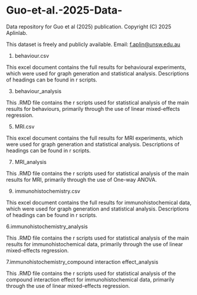 # Guo-et-al.-2025-Data-
Data repository for Guo et al (2025) publication. Copyright (C) 2025 Aplinlab.

This dataset is freely and publicly available.
Email: f.aplin@unsw.edu.au

1. behaviour.csv
   
This excel document contains the full results for behavioural experiments, which were used for graph generation and statistical analysis. Descriptions of headings can be found in r scripts.
 
3. behaviour_analysis
   
This .RMD file contains the r scripts used for statistical analysis of the main results for behaviours, primarily through the use of linear mixed-effects regression.

5. MRI.csv
   
This excel document contains the full results for MRI experiments, which were used for graph generation and statistical analysis. Descriptions of headings can be found in r scripts.

7. MRI_analysis
   
This .RMD file contains the r scripts used for statistical analysis of the main results for MRI, primarily through the use of One-way ANOVA.

9. immunohistochemistry.csv
    
This excel document contains the full results for immunohistochemical data, which were used for graph generation and statistical analysis. Descriptions of headings can be found in r scripts.

6.immunohistochemistry_analysis

This .RMD file contains the r scripts used for statistical analysis of the main results for immunohistochemical data, primarily through the use of linear mixed-effects regression.

7.immunohistochemistry_compound interaction effect_analysis

This .RMD file contains the r scripts used for statistical analysis of the compound interaction effect for immunohistochemical data, primarily through the use of linear mixed-effects regression.

